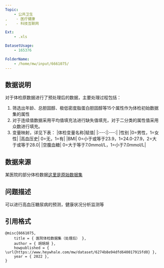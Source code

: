 ```yaml
---
Topic:
    - 公共卫生
,    - 医疗健康
,    - 科技互联网

Ext:
    - .xls

DatasetUsage:
    - 165376

FolderName:
    - /home/mw/input/6661075/
---
```


## **数据说明**

对于体检原数据进行了预处理后的数据，主要处理过程包括：
1. 筛选出年龄、总胆固醇、极低密度脂蛋白胆固醇等15个属性作为体检初始数据集的属性
1. 对于连续值数据采用平均值填充法进行缺失值填充，对于二分类的属性值采用众数进行填充。
1. 变量映射，详见下表：
|体检变量名称|赋值|
|:---:|:---:|
|性别	|0=男性，1=女性|
|高血压史|	0=无，1=有|
|BMI|	0=小于或等于23.9，1=24.0-27.9，2=大于或等于28.0|
|空腹血糖|	0=大于等于7.0mmol/L，1=小于7.0mmol/L|


## **数据来源**
某医院的部分体检数据[这里是原始数据集](https://www.heywhale.com/mw/dataset/61024abc911b330017430c99?shareby=5f8aee42faf436002c130341)

## **问题描述**
可以进行高血压糖尿病的预测，健康状况分析监测等



## **引用格式**
```
@misc{6661075,
    title = { 医院体检数据集（处理后） },
    author = { 胡胡胡 },
    howpublished = { \url{https://www.heywhale.com/mw/dataset/6274b8e94dfd640017915fd0} },
    year = { 2022 },
}
```